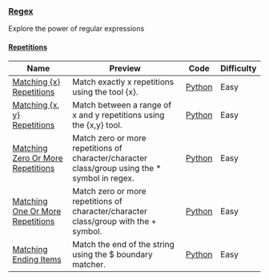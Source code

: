 
### [Regex](https://www.hackerrank.com/domains/regex)
Explore the power of regular expressions


#### [Repetitions](https://www.hackerrank.com/domains/regex/re-repetitions)

Name | Preview | Code | Difficulty
---- | ------- | ---- | ----------
[Matching {x} Repetitions](https://www.hackerrank.com/challenges/matching-x-repetitions)|Match exactly x repetitions using the tool {x}.|[Python](matching-x-repetitions.py)|Easy
[Matching {x, y} Repetitions](https://www.hackerrank.com/challenges/matching-x-y-repetitions)|Match between a range of x and y repetitions using the {x,y} tool.|[Python](matching-x-y-repetitions.py)|Easy
[Matching Zero Or More Repetitions](https://www.hackerrank.com/challenges/matching-zero-or-more-repetitions)|Match zero or more repetitions of character/character class/group using the * symbol in regex.|[Python](matching-zero-or-more-repetitions.py)|Easy
[Matching One Or More Repetitions](https://www.hackerrank.com/challenges/matching-one-or-more-repititions)|Match zero or more repetitions of character/character class/group with the + symbol.|[Python](matching-one-or-more-repititions.py)|Easy
[Matching Ending Items](https://www.hackerrank.com/challenges/matching-ending-items)|Match the end of the string using the $ boundary matcher.|[Python](matching-ending-items.py)|Easy

